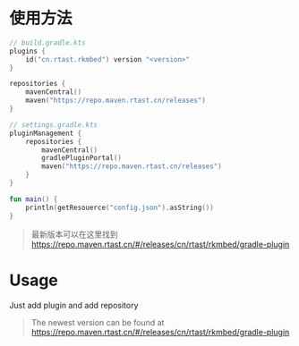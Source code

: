 # 使用方法

```kotlin
// build.gradle.kts
plugins {
    id("cn.rtast.rkmbed") version "<version>"
}

repositories {
    mavenCentral()
    maven("https://repo.maven.rtast.cn/releases")
}

// settings.gradle.kts
pluginManagement {
    repositories {
        mavenCentral()
        gradlePluginPortal()
        maven("https://repo.maven.rtast.cn/releases")
    }
}
```

```kotlin
fun main() {
    println(getResouerce("config.json").asString())
}
```

> 最新版本可以在这里找到 https://repo.maven.rtast.cn/#/releases/cn/rtast/rkmbed/gradle-plugin


# Usage

Just add plugin and add repository

> The newest version can be found at https://repo.maven.rtast.cn/#/releases/cn/rtast/rkmbed/gradle-plugin


